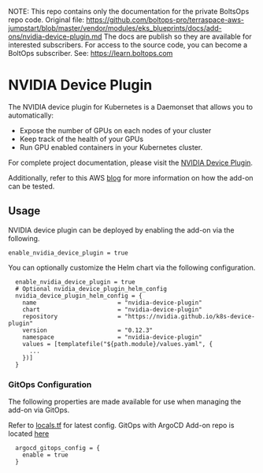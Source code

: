 <!-- note marker start -->
NOTE: This repo contains only the documentation for the private BoltsOps repo code.
Original file: https://github.com/boltops-pro/terraspace-aws-jumpstart/blob/master/vendor/modules/eks_blueprints/docs/add-ons/nvidia-device-plugin.md
The docs are publish so they are available for interested subscribers.
For access to the source code, you can become a BoltOps subscriber.
See: https://learn.boltops.com

<!-- note marker end -->

# NVIDIA Device Plugin

The NVIDIA device plugin for Kubernetes is a Daemonset that allows you to automatically:

* Expose the number of GPUs on each nodes of your cluster
* Keep track of the health of your GPUs
* Run GPU enabled containers in your Kubernetes cluster.


For complete project documentation, please visit the [NVIDIA Device Plugin](https://github.com/NVIDIA/k8s-device-plugin#readme).

Additionally, refer to this AWS [blog](https://aws.amazon.com/blogs/compute/running-gpu-accelerated-kubernetes-workloads-on-p3-and-p2-ec2-instances-with-amazon-eks/) for more information on how the add-on can be tested.

## Usage

NVIDIA device plugin can be deployed by enabling the add-on via the following.

```hcl
enable_nvidia_device_plugin = true
```

You can optionally customize the Helm chart via the following configuration.

```hcl
  enable_nvidia_device_plugin = true
  # Optional nvidia_device_plugin_helm_config
  nvidia_device_plugin_helm_config = {
    name                       = "nvidia-device-plugin"
    chart                      = "nvidia-device-plugin"
    repository                 = "https://nvidia.github.io/k8s-device-plugin"
    version                    = "0.12.3"
    namespace                  = "nvidia-device-plugin"
    values = [templatefile("${path.module}/values.yaml", {
      ...
    })]
  }
```

### GitOps Configuration
The following properties are made available for use when managing the add-on via GitOps.

Refer to [locals.tf](https://github.com/aws-ia/terraform-aws-eks-blueprints/blob/main/modules/kubernetes-addons/nvidia-device-plugin/locals.tf) for latest config. GitOps with ArgoCD Add-on repo is located [here](https://github.com/aws-samples/eks-blueprints-add-ons/blob/main/chart/values.yaml)

```hcl
  argocd_gitops_config = {
    enable = true
  }
```
